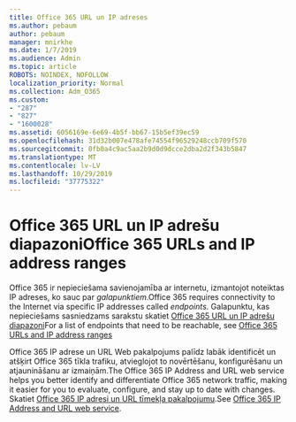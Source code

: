 ```yaml
---
title: Office 365 URL un IP adreses
ms.author: pebaum
author: pebaum
manager: mnirkhe
ms.date: 1/7/2019
ms.audience: Admin
ms.topic: article
ROBOTS: NOINDEX, NOFOLLOW
localization_priority: Normal
ms.collection: Adm_O365
ms.custom:
- "287"
- "827"
- "1600028"
ms.assetid: 6056169e-6e69-4b5f-bb67-15b5ef39ec59
ms.openlocfilehash: 31d32b007e478afe74554f96529248ccb709f570
ms.sourcegitcommit: 0fb0a4c9ac5aa2b9d0d9dcce2dba2d2f343b5847
ms.translationtype: MT
ms.contentlocale: lv-LV
ms.lasthandoff: 10/29/2019
ms.locfileid: "37775322"
---
```

# <a name="office-365-urls-and-ip-address-ranges"></a><span data-ttu-id="f9c64-102">Office 365 URL un IP adrešu diapazoni</span><span class="sxs-lookup"><span data-stu-id="f9c64-102">Office 365 URLs and IP address ranges</span></span>

<span data-ttu-id="f9c64-103">Office 365 ir nepieciešama savienojamība ar internetu, izmantojot noteiktas IP adreses, ko sauc par *galapunktiem*.</span><span class="sxs-lookup"><span data-stu-id="f9c64-103">Office 365 requires connectivity to the Internet via specific IP addresses called *endpoints*.</span></span>
<span data-ttu-id="f9c64-104">Galapunktu, kas nepieciešams sasniedzams sarakstu skatiet [Office 365 URL un IP adrešu diapazoni](https://docs.microsoft.com/office365/enterprise/urls-and-ip-address-ranges)</span><span class="sxs-lookup"><span data-stu-id="f9c64-104">For a list of endpoints that need to be reachable, see [Office 365 URLs and IP address ranges](https://docs.microsoft.com/office365/enterprise/urls-and-ip-address-ranges)</span></span> 

<span data-ttu-id="f9c64-105">Office 365 IP adrese un URL Web pakalpojums palīdz labāk identificēt un atšķirt Office 365 tīkla trafiku, atvieglojot to novērtēšanu, konfigurēšanu un atjaunināšanu ar izmaiņām.</span><span class="sxs-lookup"><span data-stu-id="f9c64-105">The Office 365 IP Address and URL web service helps you better identify and differentiate Office 365 network traffic, making it easier for you to evaluate, configure, and stay up to date with changes.</span></span> <span data-ttu-id="f9c64-106">Skatiet [Office 365 IP adresi un URL tīmekļa pakalpojumu](https://docs.microsoft.com/office365/enterprise/office-365-ip-web-service).</span><span class="sxs-lookup"><span data-stu-id="f9c64-106">See [Office 365 IP Address and URL web service](https://docs.microsoft.com/office365/enterprise/office-365-ip-web-service).</span></span>